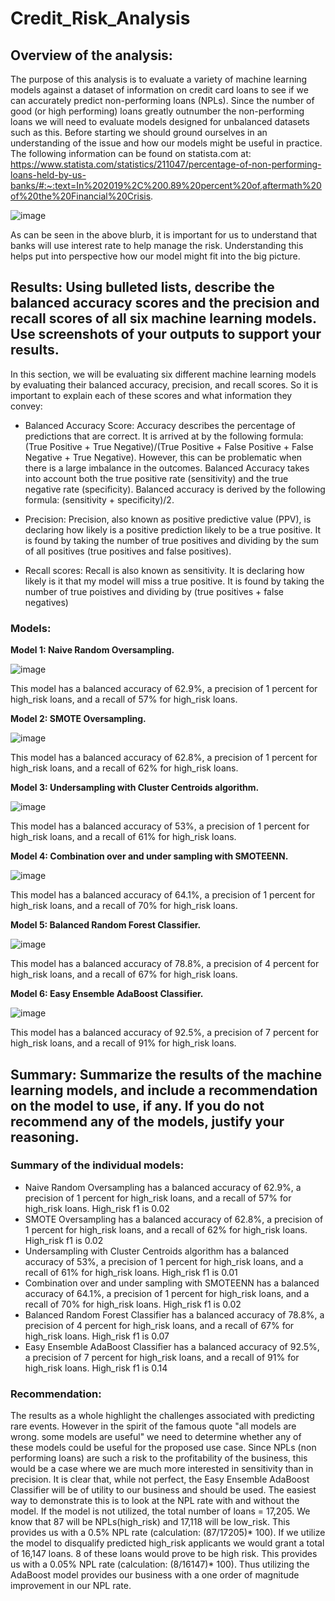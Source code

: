 # Credit_Risk_Analysis

## Overview of the analysis: 

The purpose of this analysis is to evaluate a variety of machine learning models against a dataset of information on credit card loans to see if we can accurately predict non-performing loans (NPLs).  Since the number of good (or high performing) loans greatly outnumber the non-performing loans we will need to evaluate models designed for unbalanced datasets such as this.  Before starting we should ground ourselves in an understanding of the issue and how our models might be useful in practice.  The following information can be found on statista.com at:  https://www.statista.com/statistics/211047/percentage-of-non-performing-loans-held-by-us-banks/#:~:text=In%202019%2C%200.89%20percent%20of,aftermath%20of%20the%20Financial%20Crisis.

![image](https://user-images.githubusercontent.com/90977689/150642820-839d263b-fdeb-47ab-9e42-b1bb9a848530.png)

As can be seen in the above blurb, it is important for us to understand that banks will use interest rate to help manage the risk.  Understanding this helps put into perspective how our model might fit into the big picture.  


## Results: Using bulleted lists, describe the balanced accuracy scores and the precision and recall scores of all six machine learning models. Use screenshots of your outputs to support your results.

In this section, we will be evaluating six different machine learning models by evaluating their balanced accuracy, precision, and recall scores.  So it is important to explain each of these scores and what information they convey:
* Balanced Accuracy Score:
    Accuracy describes the percentage of predictions that are correct.  It is arrived at by the following formula: (True Positive + True Negative)/(True Positive + False Positive + False Negative + True Negative). However, this can be problematic when there is a large imbalance in the outcomes.  Balanced Accuracy takes into account both the true positive rate (sensitivity) and the true negative rate (specificity).  Balanced accuracy is derived by the following formula: (sensitivity + specificity)/2.
    
* Precision:
    Precision, also known as positive predictive value (PPV), is declaring how likely is a positive prediction likely to be a true positive.  It is found by taking the number of true positives and dividing by the sum of all positives (true positives and false positives).
    
* Recall scores:
    Recall is also known as sensitivity.  It is declaring how likely is it that my model will miss a true positive.  It is found by taking the number of true poistives and dividing by (true positives + false negatives)

### Models:

**Model 1: Naive Random Oversampling.**

![image](https://user-images.githubusercontent.com/90977689/150648657-1a41ccf6-cfa1-4775-be01-5cd238d12080.png)


This model has a balanced accuracy of 62.9%, a precision of 1 percent for high_risk loans, and a recall of 57% for high_risk loans.

**Model 2: SMOTE Oversampling.**

![image](https://user-images.githubusercontent.com/90977689/150646331-32ac4177-6838-4e40-b767-b954caa02380.png)

This model has a balanced accuracy of 62.8%, a precision of 1 percent for high_risk loans, and a recall of 62% for high_risk loans.

**Model 3: Undersampling with Cluster Centroids algorithm.**

![image](https://user-images.githubusercontent.com/90977689/150646395-f611f88e-d99b-4b00-9ecd-817a0eb20b40.png)

This model has a balanced accuracy of 53%, a precision of 1 percent for high_risk loans, and a recall of 61% for high_risk loans.

**Model 4: Combination over and under sampling with SMOTEENN.**

![image](https://user-images.githubusercontent.com/90977689/150646428-6cf50564-a40a-492e-84f8-aa5e523e6853.png)

This model has a balanced accuracy of 64.1%, a precision of 1 percent for high_risk loans, and a recall of 70% for high_risk loans.

**Model 5: Balanced Random Forest Classifier.**

![image](https://user-images.githubusercontent.com/90977689/150646480-d4296f61-eef2-4e61-a36f-c3b8d4b1069c.png)

This model has a balanced accuracy of 78.8%, a precision of 4 percent for high_risk loans, and a recall of 67% for high_risk loans.

**Model 6: Easy Ensemble AdaBoost Classifier.**

![image](https://user-images.githubusercontent.com/90977689/150646512-37e226b6-e3f9-41f4-9872-4ea8582bfacd.png)

This model has a balanced accuracy of 92.5%, a precision of 7 percent for high_risk loans, and a recall of 91% for high_risk loans.

## Summary: Summarize the results of the machine learning models, and include a recommendation on the model to use, if any. If you do not recommend any of the models, justify your reasoning.
### Summary of the individual models:
* Naive Random Oversampling has a balanced accuracy of 62.9%, a precision of 1 percent for high_risk loans, and a recall of 57% for high_risk loans. High_risk f1 is 0.02
* SMOTE Oversampling has a balanced accuracy of 62.8%, a precision of 1 percent for high_risk loans, and a recall of 62% for high_risk loans. High_risk f1 is 0.02
* Undersampling with Cluster Centroids algorithm has a balanced accuracy of 53%, a precision of 1 percent for high_risk loans, and a recall of 61% for high_risk loans. High_risk f1 is 0.01
* Combination over and under sampling with SMOTEENN has a balanced accuracy of 64.1%, a precision of 1 percent for high_risk loans, and a recall of 70% for high_risk loans. High_risk f1 is 0.02
* Balanced Random Forest Classifier has a balanced accuracy of 78.8%, a precision of 4 percent for high_risk loans, and a recall of 67% for high_risk loans. High_risk f1 is 0.07
* Easy Ensemble AdaBoost Classifier has a balanced accuracy of 92.5%, a precision of 7 percent for high_risk loans, and a recall of 91% for high_risk loans. High_risk f1 is 0.14

### Recommendation:
The results as a whole highlight the challenges associated with predicting rare events.  However in the spirit of the famous quote "all models are wrong.  some models are useful" we need to determine whether any of these models could be useful for the proposed use case.  Since NPLs (non performing loans) are such a risk to the profitability of the business, this would be a case where we are much more interested in sensitivity than in precision.  It is clear that, while not perfect, the Easy Ensemble AdaBoost Classifier will be of utility to our business and should be used.  The easiest way to demonstrate this is to look at the NPL rate with and without the model.  If the model is not utilized, the total number of loans = 17,205.  We know that 87 will be NPLs(high_risk) and 17,118 will be low_risk.  This provides us with a 0.5% NPL rate (calculation: (87/17205)* 100).  If we utilize the model to disqualify predicted high_risk applicants we would grant a total of 16,147 loans.  8 of these loans would prove to be high risk.  This provides us with a 0.05% NPL rate (calculation: (8/16147)* 100).  Thus utilizing the AdaBoost model provides our business with a one order of magnitude improvement in our NPL rate.
